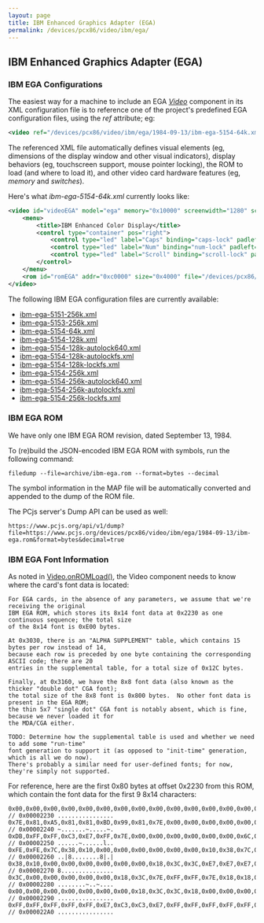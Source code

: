 ```yaml
---
layout: page
title: IBM Enhanced Graphics Adapter (EGA)
permalink: /devices/pcx86/video/ibm/ega/
---
```


IBM Enhanced Graphics Adapter (EGA)
-----------------------------------

### IBM EGA Configurations

The easiest way for a machine to include an EGA *[Video](/docs/pcx86/video/)* component in its XML configuration file
is to reference one of the project's predefined EGA configuration files, using the *ref* attribute; eg:

```xml
<video ref="/devices/pcx86/video/ibm/ega/1984-09-13/ibm-ega-5154-64k.xml"/>
```

The referenced XML file automatically defines visual elements (eg, dimensions of the display window and other
visual indicators), display behaviors (eg, touchscreen support, mouse pointer locking), the ROM to load (and where
to load it), and other video card hardware features (eg, *memory* and *switches*).

Here's what *ibm-ega-5154-64k.xml* currently looks like:

```xml
<video id="videoEGA" model="ega" memory="0x10000" screenwidth="1280" screenheight="700" touchscreen="mouse" pos="center" padding="8px">
    <menu>
        <title>IBM Enhanced Color Display</title>
        <control type="container" pos="right">
            <control type="led" label="Caps" binding="caps-lock" padleft="8px"/>
            <control type="led" label="Num" binding="num-lock" padleft="8px"/>
            <control type="led" label="Scroll" binding="scroll-lock" padleft="8px"/>
        </control>
    </menu>
    <rom id="romEGA" addr="0xc0000" size="0x4000" file="/devices/pcx86/video/ibm/ega/1984-09-13/ibm-ega.json" notify="videoEGA"/>
</video>
```

The following IBM EGA configuration files are currently available:

- [ibm-ega-5151-256k.xml](1984-09-13/ibm-ega-5151-256k.xml)
- [ibm-ega-5153-256k.xml](1984-09-13/ibm-ega-5153-256k.xml)
- [ibm-ega-5154-64k.xml](1984-09-13/ibm-ega-5154-64k.xml)
- [ibm-ega-5154-128k.xml](1984-09-13/ibm-ega-5154-128k.xml)
- [ibm-ega-5154-128k-autolock640.xml](1984-09-13/ibm-ega-5154-128k-autolock640.xml)
- [ibm-ega-5154-128k-autolockfs.xml](1984-09-13/ibm-ega-5154-128k-autolockfs.xml)
- [ibm-ega-5154-128k-lockfs.xml](1984-09-13/ibm-ega-5154-128k-lockfs.xml)
- [ibm-ega-5154-256k.xml](1984-09-13/ibm-ega-5154-256k.xml)
- [ibm-ega-5154-256k-autolock640.xml](1984-09-13/ibm-ega-5154-256k-autolock640.xml)
- [ibm-ega-5154-256k-autolockfs.xml](1984-09-13/ibm-ega-5154-256k-autolockfs.xml)
- [ibm-ega-5154-256k-lockfs.xml](1984-09-13/ibm-ega-5154-256k-lockfs.xml)

### IBM EGA ROM

We have only one IBM EGA ROM revision, dated September 13, 1984.

To (re)build the JSON-encoded IBM EGA ROM with symbols, run the following command:

	filedump --file=archive/ibm-ega.rom --format=bytes --decimal
	
The symbol information in the MAP file will be automatically converted and appended to the dump of the ROM file. 

The PCjs server's Dump API can be used as well:

	https://www.pcjs.org/api/v1/dump?file=https://www.pcjs.org/devices/pcx86/video/ibm/ega/1984-09-13/ibm-ega.rom&format=bytes&decimal=true

### IBM EGA Font Information

As noted in [Video.onROMLoad()](/modules/pcx86/lib/video.js), the Video component needs to know where the card's
font data is located:

	For EGA cards, in the absence of any parameters, we assume that we're receiving the original
	IBM EGA ROM, which stores its 8x14 font data at 0x2230 as one continuous sequence; the total size
	of the 8x14 font is 0xE00 bytes.
	
	At 0x3030, there is an "ALPHA SUPPLEMENT" table, which contains 15 bytes per row instead of 14,
	because each row is preceded by one byte containing the corresponding ASCII code; there are 20
	entries in the supplemental table, for a total size of 0x12C bytes.
	
	Finally, at 0x3160, we have the 8x8 font data (also known as the thicker "double dot" CGA font);
	the total size of the 8x8 font is 0x800 bytes.  No other font data is present in the EGA ROM;
	the thin 5x7 "single dot" CGA font is notably absent, which is fine, because we never loaded it for
	the MDA/CGA either.
	
	TODO: Determine how the supplemental table is used and whether we need to add some "run-time"
	font generation to support it (as opposed to "init-time" generation, which is all we do now).
	There's probably a similar need for user-defined fonts; for now, they're simply not supported.

For reference, here are the first 0x80 bytes at offset 0x2230 from this ROM, which contain the font data
for the first 9 8x14 characters:

	0x00,0x00,0x00,0x00,0x00,0x00,0x00,0x00,0x00,0x00,0x00,0x00,0x00,0x00,0x00,0x00, // 0x00002230 ................
	0x7E,0x81,0xA5,0x81,0x81,0xBD,0x99,0x81,0x7E,0x00,0x00,0x00,0x00,0x00,0x7E,0xFF, // 0x00002240 ~.......~.....~.
	0xDB,0xFF,0xFF,0xC3,0xE7,0xFF,0x7E,0x00,0x00,0x00,0x00,0x00,0x00,0x6C,0xFE,0xFE, // 0x00002250 ......~......l..
	0xFE,0xFE,0x7C,0x38,0x10,0x00,0x00,0x00,0x00,0x00,0x00,0x10,0x38,0x7C,0xFE,0x7C, // 0x00002260 ..|8........8|.|
	0x38,0x10,0x00,0x00,0x00,0x00,0x00,0x00,0x18,0x3C,0x3C,0xE7,0xE7,0xE7,0x18,0x18, // 0x00002270 8...............
	0x3C,0x00,0x00,0x00,0x00,0x00,0x18,0x3C,0x7E,0xFF,0xFF,0x7E,0x18,0x18,0x3C,0x00, // 0x00002280 ........~..~....
	0x00,0x00,0x00,0x00,0x00,0x00,0x00,0x18,0x3C,0x3C,0x18,0x00,0x00,0x00,0x00,0x00, // 0x00002290 ................
	0xFF,0xFF,0xFF,0xFF,0xFF,0xE7,0xC3,0xC3,0xE7,0xFF,0xFF,0xFF,0xFF,0xFF,0x00,0x00, // 0x000022A0 ................
